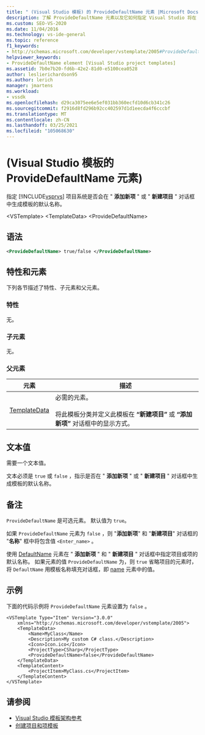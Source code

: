 ```yaml
---
title: " (Visual Studio 模板) 的 ProvideDefaultName 元素 |Microsoft Docs"
description: 了解 ProvideDefaultName 元素以及它如何指定 Visual Studio 将在 "添加新项" 或 "新建项目" 对话框中生成默认的 Visual Studio 名称。
ms.custom: SEO-VS-2020
ms.date: 11/04/2016
ms.technology: vs-ide-general
ms.topic: reference
f1_keywords:
- http://schemas.microsoft.com/developer/vstemplate/2005#ProvideDefaultName
helpviewer_keywords:
- ProvideDefaultName element [Visual Studio project templates]
ms.assetid: 7b0e7b20-fd6b-42e2-81d0-e5100cea0528
author: leslierichardson95
ms.author: lerich
manager: jmartens
ms.workload:
- vssdk
ms.openlocfilehash: d29ca3075ee6e5ef031bb360ecfd10d6cb341c26
ms.sourcegitcommit: f2916d8fd296b92cc402597d1d1eecda4f6cccbf
ms.translationtype: MT
ms.contentlocale: zh-CN
ms.lasthandoff: 03/25/2021
ms.locfileid: "105068630"
---
```

# <a name="providedefaultname-element-visual-studio-templates"></a> (Visual Studio 模板的 ProvideDefaultName 元素) 
指定 [!INCLUDE[vsprvs](../code-quality/includes/vsprvs_md.md)] 项目系统是否会在 " **添加新项** " 或 " **新建项目** " 对话框中生成模板的默认名称。

 \<VSTemplate> \<TemplateData>
 \<ProvideDefaultName>

## <a name="syntax"></a>语法

```xml
<ProvideDefaultName> true/false </ProvideDefaultName>
```

## <a name="attributes-and-elements"></a>特性和元素
 下列各节描述了特性、子元素和父元素。

### <a name="attributes"></a>特性
 无。

### <a name="child-elements"></a>子元素
 无。

### <a name="parent-elements"></a>父元素

|元素|描述|
|-------------|-----------------|
|[TemplateData](../extensibility/templatedata-element-visual-studio-templates.md)|必需的元素。<br /><br /> 将此模板分类并定义此模板在 **“新建项目”** 或 **“添加新项”** 对话框中的显示方式。|

## <a name="text-value"></a>文本值
 需要一个文本值。

 文本必须是 `true` 或 `false` ，指示是否在 " **添加新项** " 或 " **新建项目** " 对话框中生成模板的默认名称。

## <a name="remarks"></a>备注
 `ProvideDefaultName` 是可选元素。 默认值为 `true`。

 如果 `ProvideDefaultName` 元素为 `false` ，则 "**添加新项**" 和 "**新建项目**" 对话框的 "**名称**" 框中将包含值 `<Enter_name>` 。

 使用 [DefaultName](../extensibility/defaultname-element-visual-studio-templates.md) 元素在 " **添加新项** " 和 " **新建项目** " 对话框中指定项目或项的默认名称。 如果元素的值 `ProvideDefaultName` 为，则 `true` 省略项目的元素时，将 `DefaultName` 用模板名称填充对话框，即 [name](../extensibility/name-element-visual-studio-templates.md) 元素中的值。

## <a name="example"></a>示例
 下面的代码示例将 `ProvideDefaultName` 元素设置为 `false` 。

```
<VSTemplate Type="Item" Version="3.0.0"
    xmlns="http://schemas.microsoft.com/developer/vstemplate/2005">
    <TemplateData>
        <Name>MyClass</Name>
        <Description>My custom C# class.</Description>
        <Icon>Icon.ico</Icon>
        <ProjectType>CSharp</ProjectType>
        <ProvideDefaultName>false</ProvideDefaultName>
    </TemplateData>
    <TemplateContent>
        <ProjectItem>MyClass.cs</ProjectItem>
    </TemplateContent>
</VSTemplate>
```

## <a name="see-also"></a>请参阅
- [Visual Studio 模板架构参考](../extensibility/visual-studio-template-schema-reference.md)
- [创建项目和项模板](../ide/creating-project-and-item-templates.md)
